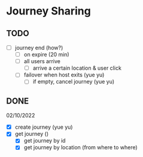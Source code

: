 # Journey Sharing

## TODO

- [ ] journey end (how?)
  - [ ] on expire (20 min)
  - [ ] all users arrive
    - [ ] arrive a certain location & user click
  - [ ] failover when host exits (yue yu)
    - [ ] if empty, cancel journey (yue yu)

## DONE

02/10/2022

- [x] create journey (yue yu)
- [x] get journey ()
  - [x] get journey by id
  - [x] get journey by location (from where to where)
